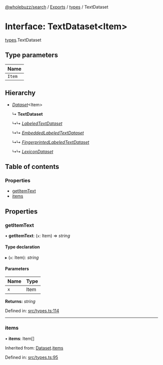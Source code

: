 [@wholebuzz/search](../README.md) / [Exports](../modules.md) / [types](../modules/types.md) / TextDataset

# Interface: TextDataset<Item\>

[types](../modules/types.md).TextDataset

## Type parameters

| Name |
| :------ |
| `Item` |

## Hierarchy

- [*Dataset*](types.dataset.md)<Item\>

  ↳ **TextDataset**

  ↳↳ [*LabeledTextDataset*](types.labeledtextdataset.md)

  ↳↳ [*EmbeddedLabeledTextDataset*](types.embeddedlabeledtextdataset.md)

  ↳↳ [*FingerprintedLabeledTextDataset*](types.fingerprintedlabeledtextdataset.md)

  ↳↳ [*LexiconDataset*](types.lexicondataset.md)

## Table of contents

### Properties

- [getItemText](types.textdataset.md#getitemtext)
- [items](types.textdataset.md#items)

## Properties

### getItemText

• **getItemText**: (`x`: Item) => *string*

#### Type declaration

▸ (`x`: Item): *string*

#### Parameters

| Name | Type |
| :------ | :------ |
| `x` | Item |

**Returns:** *string*

Defined in: [src/types.ts:114](https://github.com/wholebuzz/search/blob/master/src/types.ts#L114)

___

### items

• **items**: Item[]

Inherited from: [Dataset](types.dataset.md).[items](types.dataset.md#items)

Defined in: [src/types.ts:95](https://github.com/wholebuzz/search/blob/master/src/types.ts#L95)
